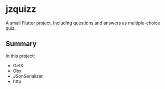 # jzquizz

A small Flutter project.
Including questions and answers as multiple-choice quiz.


## Summary

In this project: 
- GetX
- Obx
- JSonSerializer
- http

